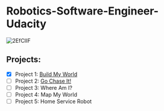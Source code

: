 # Robotics-Software-Engineer-Udacity

![2EfCIIF](https://user-images.githubusercontent.com/62557178/122722014-e3903580-d28e-11eb-96d3-9a03ede84a3a.png)

## Projects: 

 - [x] Project 1: [Build My World](https://github.com/KarthikMothiki/Robotics-Software-Engineer-Udacity/tree/main/P1%20Build%20My%20World)
 - [ ] Project 2: [Go Chase It!](https://github.com/KarthikMothiki/Robotics-Software-Engineer-Udacity/tree/main/Project2%20Go%20Chase%20It)
 - [ ] Project 3: Where Am I?
 - [ ] Project 4: Map My World
 - [ ] Project 5: Home Service Robot
